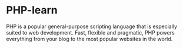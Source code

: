 # PHP-learn
PHP is a popular general-purpose scripting language that is especially suited to web development. Fast, flexible and pragmatic, PHP powers everything from your blog to the most popular websites in the world.
